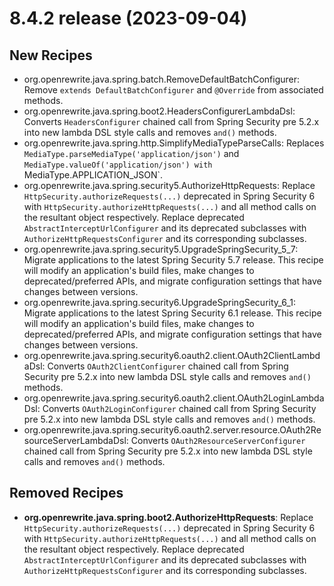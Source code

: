# 8.4.2 release (2023-09-04)

## New Recipes

* org.openrewrite.java.spring.batch.RemoveDefaultBatchConfigurer: Remove `extends DefaultBatchConfigurer` and `@Override` from associated methods. 
* org.openrewrite.java.spring.boot2.HeadersConfigurerLambdaDsl: Converts `HeadersConfigurer` chained call from Spring Security pre 5.2.x into new lambda DSL style calls and removes `and()` methods. 
* org.openrewrite.java.spring.http.SimplifyMediaTypeParseCalls: Replaces `MediaType.parseMediaType('application/json')` and `MediaType.valueOf('application/json') with `MediaType.APPLICATION_JSON`. 
* org.openrewrite.java.spring.security5.AuthorizeHttpRequests: Replace `HttpSecurity.authorizeRequests(...)` deprecated in Spring Security 6 with `HttpSecurity.authorizeHttpRequests(...)` and all method calls on the resultant object respectively. Replace deprecated `AbstractInterceptUrlConfigurer` and its deprecated subclasses with `AuthorizeHttpRequestsConfigurer` and its corresponding subclasses. 
* org.openrewrite.java.spring.security5.UpgradeSpringSecurity_5_7: Migrate applications to the latest Spring Security 5.7 release. This recipe will modify an application's build files, make changes to deprecated/preferred APIs, and migrate configuration settings that have changes between versions. 
* org.openrewrite.java.spring.security6.UpgradeSpringSecurity_6_1: Migrate applications to the latest Spring Security 6.1 release. This recipe will modify an application's build files, make changes to deprecated/preferred APIs, and migrate configuration settings that have changes between versions. 
* org.openrewrite.java.spring.security6.oauth2.client.OAuth2ClientLambdaDsl: Converts `OAuth2ClientConfigurer` chained call from Spring Security pre 5.2.x into new lambda DSL style calls and removes `and()` methods. 
* org.openrewrite.java.spring.security6.oauth2.client.OAuth2LoginLambdaDsl: Converts `OAuth2LoginConfigurer` chained call from Spring Security pre 5.2.x into new lambda DSL style calls and removes `and()` methods. 
* org.openrewrite.java.spring.security6.oauth2.server.resource.OAuth2ResourceServerLambdaDsl: Converts `OAuth2ResourceServerConfigurer` chained call from Spring Security pre 5.2.x into new lambda DSL style calls and removes `and()` methods. 

## Removed Recipes

* **org.openrewrite.java.spring.boot2.AuthorizeHttpRequests**: Replace `HttpSecurity.authorizeRequests(...)` deprecated in Spring Security 6 with `HttpSecurity.authorizeHttpRequests(...)` and all method calls on the resultant object respectively. Replace deprecated `AbstractInterceptUrlConfigurer` and its deprecated subclasses with `AuthorizeHttpRequestsConfigurer` and its corresponding subclasses. 

